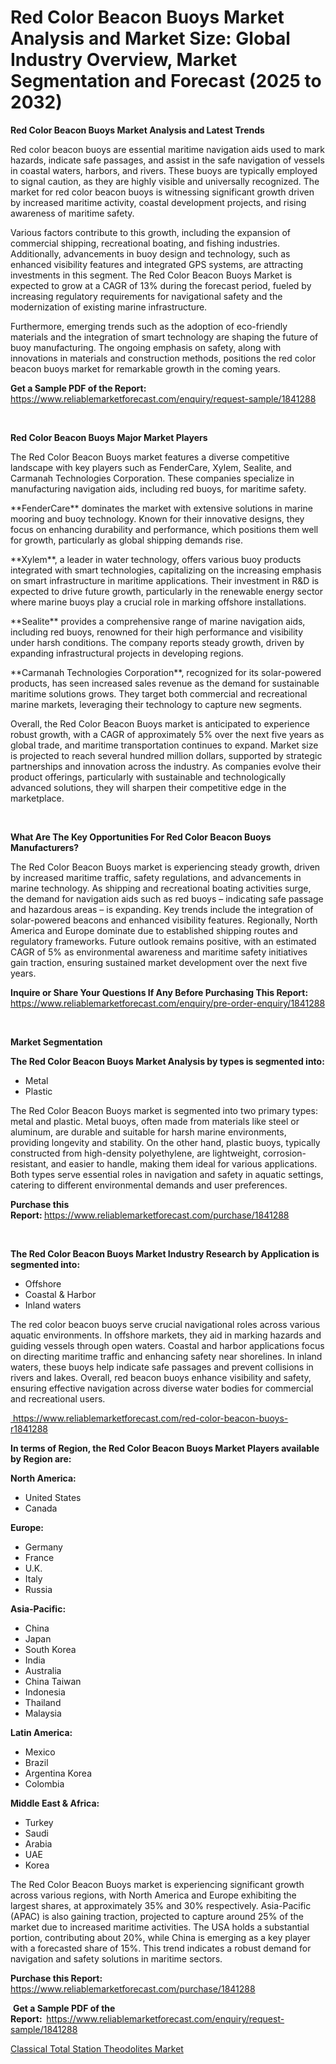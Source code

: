 <p><h1>Red Color Beacon Buoys Market Analysis and Market Size: Global Industry Overview, Market Segmentation and Forecast (2025 to 2032)</h1></p><p><strong>Red Color Beacon Buoys Market Analysis and Latest Trends</strong></p>
<p><p>Red color beacon buoys are essential maritime navigation aids used to mark hazards, indicate safe passages, and assist in the safe navigation of vessels in coastal waters, harbors, and rivers. These buoys are typically employed to signal caution, as they are highly visible and universally recognized. The market for red color beacon buoys is witnessing significant growth driven by increased maritime activity, coastal development projects, and rising awareness of maritime safety.</p><p>Various factors contribute to this growth, including the expansion of commercial shipping, recreational boating, and fishing industries. Additionally, advancements in buoy design and technology, such as enhanced visibility features and integrated GPS systems, are attracting investments in this segment. The Red Color Beacon Buoys Market is expected to grow at a CAGR of 13% during the forecast period, fueled by increasing regulatory requirements for navigational safety and the modernization of existing marine infrastructure.</p><p>Furthermore, emerging trends such as the adoption of eco-friendly materials and the integration of smart technology are shaping the future of buoy manufacturing. The ongoing emphasis on safety, along with innovations in materials and construction methods, positions the red color beacon buoys market for remarkable growth in the coming years.</p></p>
<p><strong>Get a Sample PDF of the Report:&nbsp;</strong> <a href="https://www.reliablemarketforecast.com/enquiry/request-sample/1841288?utm_campaign=3225&utm_medium=2&utm_source=Github&utm_content=ia&utm_term=12042025&utm_id=red-color-beacon-buoys">https://www.reliablemarketforecast.com/enquiry/request-sample/1841288</a></p>
<p>&nbsp;</p>
<p><strong>Red Color Beacon Buoys Major Market Players</strong></p>
<p><p>The Red Color Beacon Buoys market features a diverse competitive landscape with key players such as FenderCare, Xylem, Sealite, and Carmanah Technologies Corporation. These companies specialize in manufacturing navigation aids, including red buoys, for maritime safety.</p><p>**FenderCare** dominates the market with extensive solutions in marine mooring and buoy technology. Known for their innovative designs, they focus on enhancing durability and performance, which positions them well for growth, particularly as global shipping demands rise.</p><p>**Xylem**, a leader in water technology, offers various buoy products integrated with smart technologies, capitalizing on the increasing emphasis on smart infrastructure in maritime applications. Their investment in R&D is expected to drive future growth, particularly in the renewable energy sector where marine buoys play a crucial role in marking offshore installations.</p><p>**Sealite** provides a comprehensive range of marine navigation aids, including red buoys, renowned for their high performance and visibility under harsh conditions. The company reports steady growth, driven by expanding infrastructural projects in developing regions.</p><p>**Carmanah Technologies Corporation**, recognized for its solar-powered products, has seen increased sales revenue as the demand for sustainable maritime solutions grows. They target both commercial and recreational marine markets, leveraging their technology to capture new segments.</p><p>Overall, the Red Color Beacon Buoys market is anticipated to experience robust growth, with a CAGR of approximately 5% over the next five years as global trade, and maritime transportation continues to expand. Market size is projected to reach several hundred million dollars, supported by strategic partnerships and innovation across the industry. As companies evolve their product offerings, particularly with sustainable and technologically advanced solutions, they will sharpen their competitive edge in the marketplace.</p></p>
<p>&nbsp;</p>
<p><strong>What Are The Key Opportunities For Red Color Beacon Buoys Manufacturers?</strong></p>
<p><p>The Red Color Beacon Buoys market is experiencing steady growth, driven by increased maritime traffic, safety regulations, and advancements in marine technology. As shipping and recreational boating activities surge, the demand for navigation aids such as red buoys – indicating safe passage and hazardous areas – is expanding. Key trends include the integration of solar-powered beacons and enhanced visibility features. Regionally, North America and Europe dominate due to established shipping routes and regulatory frameworks. Future outlook remains positive, with an estimated CAGR of 5% as environmental awareness and maritime safety initiatives gain traction, ensuring sustained market development over the next five years.</p></p>
<p><strong>Inquire or Share Your Questions If Any Before Purchasing This Report:</strong> <a href="https://www.reliablemarketforecast.com/enquiry/pre-order-enquiry/1841288?utm_campaign=3225&utm_medium=2&utm_source=Github&utm_content=ia&utm_term=12042025&utm_id=red-color-beacon-buoys">https://www.reliablemarketforecast.com/enquiry/pre-order-enquiry/1841288</a></p>
<p>&nbsp;</p>
<p><strong>Market Segmentation</strong></p>
<p><strong>The Red Color Beacon Buoys Market Analysis by types is segmented into:</strong></p>
<p><ul><li>Metal</li><li>Plastic</li></ul></p>
<p><p>The Red Color Beacon Buoys market is segmented into two primary types: metal and plastic. Metal buoys, often made from materials like steel or aluminum, are durable and suitable for harsh marine environments, providing longevity and stability. On the other hand, plastic buoys, typically constructed from high-density polyethylene, are lightweight, corrosion-resistant, and easier to handle, making them ideal for various applications. Both types serve essential roles in navigation and safety in aquatic settings, catering to different environmental demands and user preferences.</p></p>
<p><strong>Purchase this Report:&nbsp;</strong><a href="https://www.reliablemarketforecast.com/purchase/1841288?utm_campaign=3225&utm_medium=2&utm_source=Github&utm_content=ia&utm_term=12042025&utm_id=red-color-beacon-buoys">https://www.reliablemarketforecast.com/purchase/1841288</a></p>
<p>&nbsp;</p>
<p><strong>The Red Color Beacon Buoys Market Industry Research by Application is segmented into:</strong></p>
<p><ul><li>Offshore</li><li>Coastal & Harbor</li><li>Inland waters</li></ul></p>
<p><p>The red color beacon buoys serve crucial navigational roles across various aquatic environments. In offshore markets, they aid in marking hazards and guiding vessels through open waters. Coastal and harbor applications focus on directing maritime traffic and enhancing safety near shorelines. In inland waters, these buoys help indicate safe passages and prevent collisions in rivers and lakes. Overall, red beacon buoys enhance visibility and safety, ensuring effective navigation across diverse water bodies for commercial and recreational users.</p></p>
<p><a href="https://www.reliablemarketforecast.com/red-color-beacon-buoys-r1841288?utm_campaign=3225&utm_medium=2&utm_source=Github&utm_content=ia&utm_term=12042025&utm_id=red-color-beacon-buoys">&nbsp;https://www.reliablemarketforecast.com/red-color-beacon-buoys-r1841288</a></p>
<p><strong>In terms of Region, the Red Color Beacon Buoys Market Players available by Region are:</strong></p>
<p>
    <p> <strong> North America: </strong>
        <ul>
            <li>United States</li>
            <li>Canada</li>
        </ul>
        </p> 
    <p> <strong> Europe: </strong>
        <ul>
            <li>Germany</li>
            <li>France</li>
            <li>U.K.</li>
            <li>Italy</li>
            <li>Russia</li>
        </ul>
        </p> 
    <p> <strong> Asia-Pacific: </strong>
        <ul>
            <li>China</li>
            <li>Japan</li>
            <li>South Korea</li>
            <li>India</li>
            <li>Australia</li>
            <li>China Taiwan</li>
            <li>Indonesia</li>
            <li>Thailand</li>
            <li>Malaysia</li>
        </ul>
        </p> 
    <p> <strong> Latin America: </strong>
        <ul>
            <li>Mexico</li>
            <li>Brazil</li>
            <li>Argentina Korea</li>
            <li>Colombia</li>
        </ul>
        </p> 
    <p> <strong> Middle East & Africa: </strong>
        <ul>
            <li>Turkey</li>
            <li>Saudi</li>
            <li>Arabia</li>
            <li>UAE</li>
            <li>Korea</li>
        </ul>
    </p>
    </p>
<p><p>The Red Color Beacon Buoys market is experiencing significant growth across various regions, with North America and Europe exhibiting the largest shares, at approximately 35% and 30% respectively. Asia-Pacific (APAC) is also gaining traction, projected to capture around 25% of the market due to increased maritime activities. The USA holds a substantial portion, contributing about 20%, while China is emerging as a key player with a forecasted share of 15%. This trend indicates a robust demand for navigation and safety solutions in maritime sectors.</p></p>
<p><strong>Purchase this Report: </strong><a href="https://www.reliablemarketforecast.com/purchase/1841288?utm_campaign=3225&utm_medium=2&utm_source=Github&utm_content=ia&utm_term=12042025&utm_id=red-color-beacon-buoys">https://www.reliablemarketforecast.com/purchase/1841288</a></p>
<p>&nbsp;<strong>Get a Sample PDF of the Report:&nbsp;&nbsp;</strong><a href="https://www.reliablemarketforecast.com/enquiry/request-sample/1841288?utm_campaign=3225&utm_medium=2&utm_source=Github&utm_content=ia&utm_term=12042025&utm_id=red-color-beacon-buoys">https://www.reliablemarketforecast.com/enquiry/request-sample/1841288</a></p>
<p><strong></strong></p>
<p><p><a href="https://github.com/vestadjogile/Market-Research-Report-List-1/blob/main/classical-total-station-theodolites-market.md?utm_campaign=3225&utm_medium=2&utm_source=Github&utm_content=ia&utm_term=12042025&utm_id=red-color-beacon-buoys">Classical Total Station Theodolites Market</a></p></p>